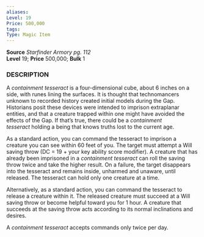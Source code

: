 ```yaml
---
aliases: 
Level: 19
Price: 500,000 
tags: 
Type: Magic Item
---
```

**Source** _Starfinder Armory pg. 112_  
**Level** 19; **Price** 500,000; **Bulk** 1

### DESCRIPTION

A _containment tesseract_ is a four-dimensional cube, about 6 inches on a side, with runes lining the surfaces. It is thought that technomancers unknown to recorded history created initial models during the Gap. Historians posit these devices were intended to imprison extraplanar entities, and that a creature trapped within one might have avoided the effects of the Gap. If that’s true, there could be a _containment tesseract_ holding a being that knows truths lost to the current age.  
  
As a standard action, you can command the tesseract to imprison a creature you can see within 60 feet of you. The target must attempt a Will saving throw (DC = 19 + your key ability score modifier). A creature that has already been imprisoned in a _containment tesseract_ can roll the saving throw twice and take the higher result. On a failure, the target disappears into the tesseract and remains inside, unharmed and unaware, until released. The tesseract can hold only one creature at a time.  
  
Alternatively, as a standard action, you can command the tesseract to release a creature within it. The released creature must succeed at a Will saving throw or become helpful toward you for 1 hour. A creature that succeeds at the saving throw acts according to its normal inclinations and desires.  
  
A _containment tesseract_ accepts commands only twice per day.